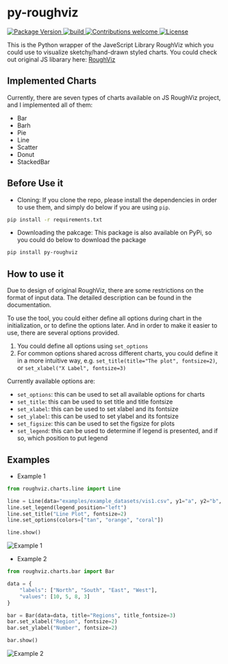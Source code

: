 # py-roughviz

<p align="left">
    <a href="https://badge.fury.io/py/py-roughviz">
        <img src="https://badge.fury.io/py/py-roughviz.svg" alt="Package Version">
    </a>
        <a href="https://badge.fury.io/py/py-roughviz">
        <img src="https://travis-ci.org/charlesdong1991/py-roughviz.svg?branch=master" alt="build">
    </a>
     <a href="https://github.com/charlesdong1991/py-roughviz/pulls">
        <img src="https://img.shields.io/badge/contributions-welcome-brightgreen.svg?style=flat" alt="Contributions welcome">
    </a>
    <a href="https://opensource.org/licenses/MIT">
        <img src="https://img.shields.io/badge/License-MIT-brightgreen.svg" alt="License">
    </a>
</p>

This is the Python wrapper of the JaveScript Library RoughViz which you could
use to visualize sketchy/hand-drawn styled charts.
You could check out original JS libarary here: [RoughViz](https://github.com/jwilber/roughViz)

## Implemented Charts

Currently, there are seven types of charts available on JS RoughViz project, and I implemented all of them:

- Bar
- Barh
- Pie
- Line
- Scatter
- Donut
- StackedBar

## Before Use it

- Cloning:
If you clone the repo, please install the dependencies in order to use them, and simply do below if you are using
`pip`.

```bash
pip install -r requirements.txt
```

- Downloading the pakcage:
This package is also available on PyPi, so you could do below to download the package
```bash
pip install py-roughviz
```


## How to use it

Due to design of original RoughViz, there are some restrictions on the format of input data. The
detailed description can be found in the documentation.

To use the tool, you could either define all options during chart in the initialization, or to 
define the options later. And in order to make it easier to use, there are several options provided.

1. You could define all options using `set_options`
2. For common options shared across different charts, you could define it in a more intuitive way, e.g.
`set_title(title="The plot", fontsize=2)`, or `set_xlabel("X Label", fontsize=3)`

Currently available options are:
- `set_options`: this can be used to set all available options for charts
- `set_title`: this can be used to set title and title fontsize
- `set_xlabel`: this can be used to set xlabel and its fontsize
- `set_ylabel`: this can be used to set ylabel and its fontsize
- `set_figsize`: this can be used to set the figsize for plots
- `set_legend`: this can be used to determine if legend is presented, and if so, which position to put legend


## Examples

- Example 1

```python
from roughviz.charts.line import Line

line = Line(data="examples/example_datasets/vis1.csv", y1="a", y2="b", y3="c")
line.set_legend(legend_position="left")
line.set_title("Line Plot", fontsize=2)
line.set_options(colors=["tan", "orange", "coral"])

line.show()
```


![Example 1](https://github.com/charlesdong1991/py-roughviz/blob/master/examples/example_plots/example1.png)



- Example 2

```python
from roughviz.charts.bar import Bar

data = {
    "labels": ["North", "South", "East", "West"],
    "values": [10, 5, 8, 3]
}

bar = Bar(data=data, title="Regions", title_fontsize=3)
bar.set_xlabel("Region", fontsize=2)
bar.set_ylabel("Number", fontsize=2)

bar.show()
```

![Example 2](https://github.com/charlesdong1991/py-roughviz/blob/master/examples/example_plots/example2.png)

